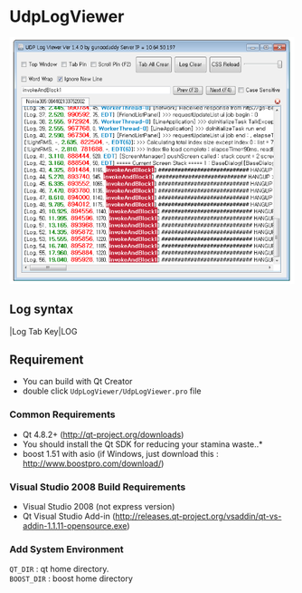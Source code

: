 # UdpLogViewer
<img src="https://github.com/gunoodaddy/UdpLogViewer/raw/master/UdpLogViewerIntro.png"/>


## Log syntax
   |Log Tab Key|LOG

## Requirement
* You can build with Qt Creator
* double click `UdpLogViewer/UdpLogViewer.pro` file

### Common Requirements
* Qt 4.8.2+ (http://qt-project.org/downloads) <br>
* You should install the Qt SDK for reducing your stamina waste..*
* boost 1.51 with asio (if Windows, just download this : http://www.boostpro.com/download/)
   
### Visual Studio 2008 Build Requirements
* Visual Studio 2008 (not express version)
* Qt Visual Studio Add-in (http://releases.qt-project.org/vsaddin/qt-vs-addin-1.1.11-opensource.exe)
  
### Add System Environment <br>
`QT_DIR` : qt home directory. <br>
`BOOST_DIR` : boost home directory <br>
